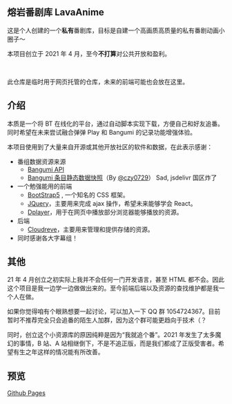 ## 熔岩番剧库 LavaAnime

这是个人创建的一个**私有**番剧库，目标是自建一个高画质高质量的私有番剧动画小圈子～

本项目创立于 2021 年 4 月，至今**不打算**对公共开放和盈利。

<br/>

此仓库是临时用于网页托管的仓库，未来的前端可能也会放在这里。

## 介绍

本质是一个将 BT 在线化的平台，通过自动脚本实现下载，方便自己和好友追番。同时希望在未来尝试融合弹弹 Play 和 Bangumi 的记录功能增强体验。

本项目使用到了大量来自开源或其他开放社区的软件和数据，在此表示感谢：

- 番组数据资源来源
  - [Bangumi API](https://bangumi.github.io/api/#/)
  - [Bangumi 条目静态数据快照](https://github.com/czy0729/Bangumi-Subject)（By [@czy0729](https://github.com/czy0729)） Sad, jsdelivr 国区炸了
- 一个勉强能用的前端
  - [BootStrap5](https://getbootstrap.com/) , 一个知名的 CSS 框架。
  - [JQuery](https://jquery.com/)，主要用来完成 ajax 操作，希望未来能够学会 React。
  - [Dplayer](https://github.com/DIYgod/DPlayer)，用于在网页中播放部分浏览器能够播放的资源。
- 后端
  - [Cloudreve](https://github.com/cloudreve/Cloudreve)，主要用来管理和提供存储的资源。
- 同时感谢各大字幕组！

## 其他

21 年 4 月创立之初实际上我并不会任何一门开发语言，甚至 HTML 都不会。因此这个项目是我一边学一边做做出来的。至今前端后端以及资源的查找维护都是我一个人在做。

如果你觉得咱有个眼熟想要一起讨论，可以加入一下 QQ 群 1054724367。目前暂时不推荐完全只会追番的陌生人加群，因为这个群可能更趋向于技术（？

同时，创立这个小资源库的原因纯粹是因为“我就追个番”。2021 年发生了太多魔幻的事情，B 站、A 站相继倒下，不是不追正版，而是我们都成了正版受害者。希望有生之年这样的情况能有所改善。

## 预览

[Github Pages](https://magmablock.github.io/Lava-Bangumi-Html/)
